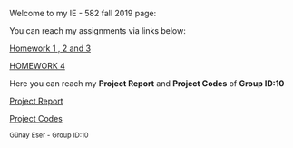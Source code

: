
Welcome to my IE - 582 fall 2019 page:
    
   You can reach my assignments via links below:
   
  <a href='homework1-2-3.html'>Homework 1 , 2 and 3 </a>
        
 <a href='homework4.html'>HOMEWORK 4 </a>
 
 Here you can reach my <b>Project Report</b> and <b>Project Codes</b> of <b>Group ID:10</b> 
 
 <a href='ProjectReport.html'>Project Report</a>

 <a href='Project.html'>Project Codes</a>
        
        
  <small>Günay Eser - Group ID:10</small>
